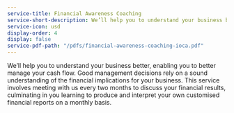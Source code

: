 ```yaml
---
service-title: Financial Awareness Coaching
service-short-description: We’ll help you to understand your business better, enabling you to better manage your cash flow.
service-icon: usd
display-order: 4
display: false
service-pdf-path: "/pdfs/financial-awareness-coaching-ioca.pdf"
---
```

We’ll help you to understand your business better, enabling you to better manage your cash flow.  Good management decisions rely on a sound understanding of the financial implications for your business.  This service involves meeting with us every two months to discuss your financial results, culminating in you learning to produce and interpret your own customised financial reports on a monthly basis.
